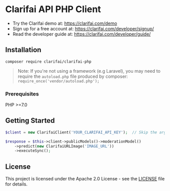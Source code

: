 # Clarifai API PHP Client

- Try the Clarifai demo at: https://clarifai.com/demo
- Sign up for a free account at: https://clarifai.com/developer/signup/
- Read the developer guide at: https://clarifai.com/developer/guide/


## Installation

`composer require clarifai/clarifai-php`

> Note: If you're not using a framework (e.g Laravel), you may need to require the `autoload.php`
file produced by composer: `require_once('vendor/autoload.php');`

###  Prerequisites

PHP >=7.0

## Getting Started

```php
$client = new ClarifaiClient('YOUR_CLARIFAI_API_KEY');  // Skip the argument to fetch it from the CLARIFAI_API_KEY env. variable

$response = $this->client->publicModels()->moderationModel()
    ->predict(new ClarifaiURLImage('IMAGE_URL'))
    ->executeSync();
```


## License

This project is licensed under the Apache 2.0 License - see the [LICENSE](LICENSE) file for details.
